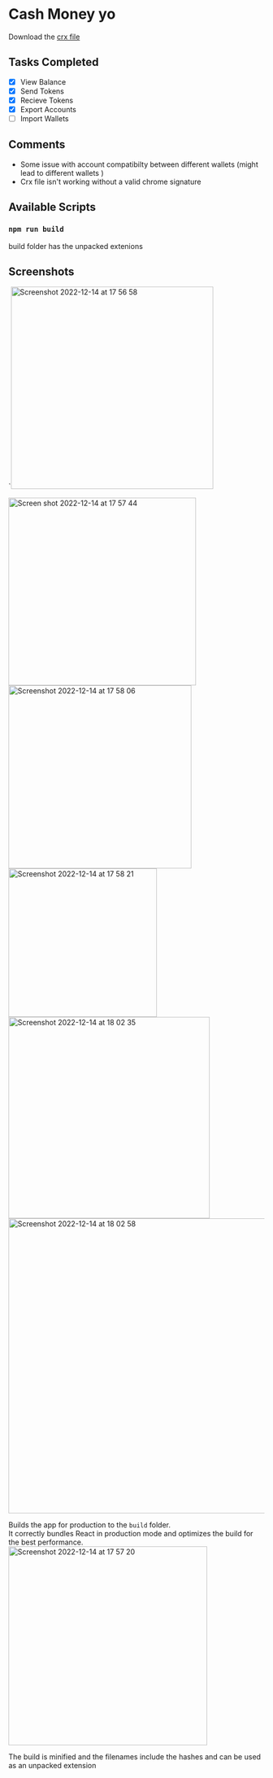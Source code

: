 # Cash Money yo

Download the [crx file](https://github.com/DantrazTrev/CashMoney/raw/master/extension/build.crx)
  
 ## Tasks Completed
- [x] View Balance
- [x] Send Tokens
- [x] Recieve Tokens
- [x] Export Accounts
- [ ] Import Wallets 

 ## Comments 
 - Some issue with account compatibilty between different wallets (might lead to different wallets )
 - Crx file isn't working without a valid chrome signature

## Available Scripts

### `npm run build` 
build folder has the unpacked extenions

## Screenshots
`<img width="398" alt="Screenshot 2022-12-14 at 17 56 58" src="https://user-images.githubusercontent.com/43457420/207595090-e9453d4e-e37c-48a5-883c-3e2062d19af9.png">

<img width="369" alt="Screen
shot 2022-12-14 at 17 57 44" src="https://user-images.githubusercontent.com/43457420/207595242-a0b04992-62d1-4855-91ac-e6b7d8434510.png">
<img width="360" alt="Screenshot 2022-12-14 at 17 58 06" src="https://user-images.githubusercontent.com/43457420/207595292-e1a6c4e2-89b3-4f44-9a9e-be60f8c17d9c.png">
<img width="292" alt="Screenshot 2022-12-14 at 17 58 21" src="https://user-images.githubusercontent.com/43457420/207595339-1a0c7568-818d-413a-a1f3-0fa648014768.png">
<img width="396" alt="Screenshot 2022-12-14 at 18 02 35" src="https://user-images.githubusercontent.com/43457420/207596203-f85407b2-d954-4bfb-ab4c-035263795e41.png">
<img width="580" alt="Screenshot 2022-12-14 at 18 02 58" src="https://user-images.githubusercontent.com/43457420/207596242-ea1feeee-67b3-49ff-831d-68b39ab768d0.png">

Builds the app for production to the `build` folder.\
It correctly bundles React in production mode and optimizes the build for the best performance.
<img width="391" alt="Screenshot 2022-12-14 at 17 57 20" src="https://user-images.githubusercontent.com/43457420/207595155-2b3ec793-15e2-4cb6-a261-c8d5e826edca.png">

The build is minified and the filenames include the hashes and can be used as an unpacked extension
